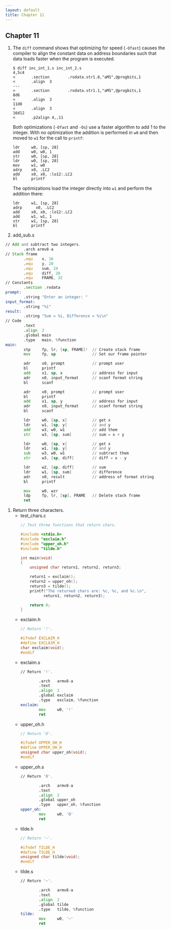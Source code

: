 ```yaml
---
layout: default
title: Chapter 11
---
```


## Chapter 11

1.  The `diff` command shows that optimizing for speed (`-Ofast`) causes the compiler to align the constant data on address boundaries such that data loads faster when the program is executed.
    ```
    $ diff inc_int_1.s inc_int_2.s 
    4,5c4
    <       .section        .rodata.str1.8,"aMS",@progbits,1
    <       .align  3
    ---
    >       .section        .rodata.str1.1,"aMS",@progbits,1
    8d6
    <       .align  3
    11d8
    <       .align  3
    16d12
    <       .p2align 4,,11
    ```
    Both optimizations (`-Ofast` and `-Os`) use a faster algorithm to add 1 to the integer. With no optimization the addition is performed in `w0` and then moved to `w1` for the call to `printf`:
    ```
    ldr     w0, [sp, 28]
    add     w0, w0, 1
    str     w0, [sp, 28]
    ldr     w0, [sp, 28]
    mov     w1, w0
    adrp    x0, .LC2
    add     x0, x0, :lo12:.LC2
    bl	    printf
    ```
    The optimizations load the integer directly into `w1` and perform the addition there:
    ```
    ldr	    w1, [sp, 28]
    adrp	  x0, .LC2
    add	    x0, x0, :lo12:.LC2
    add	    w1, w1, 1
    str	    w1, [sp, 28]
    bl	    printf
    ```
2.  add_sub.s
  ```asm
  // Add and subtract two integers.
          .arch armv8-a
  // Stack frame
          .equ    x, 16
          .equ    y, 20
          .equ    sum, 24
          .equ    diff, 28
          .equ    FRAME, 32
  // Constants 
          .section .rodata
  prompt:
          .string "Enter an integer: "
  input_format:
          .string "%i"
  result:
          .string "Sum = %i, Difference = %i\n"
  // Code
          .text
          .align  2
          .global main
          .type   main, %function
  main:
          stp     fp, lr, [sp, FRAME]!  // Create stack frame
          mov     fp, sp                // Set our frame pointer

          adr     x0, prompt            // prompt user
          bl      printf
          add     x1, sp, x             // address for input
          adr     x0, input_format      // scanf format string
          bl      scanf

          adr     x0, prompt            // prompt user
          bl      printf
          add     x1, sp, y             // address for input
          adr     x0, input_format      // scanf format string
          bl      scanf

          ldr     w0, [sp, x]           // get x
          ldr     w1, [sp, y]           // and y
          add     w3, w0, w1            // add them
          str     w3, [sp, sum]         // sum = x + y

          ldr     w0, [sp, x]           // get x
          ldr     w1, [sp, y]           // and y
          sub     w3, w0, w1            // subtract them
          str     w3, [sp, diff]        // diff = x - y

          ldr     w2, [sp, diff]        // sum
          ldr     w1, [sp, sum]         // difference
          adr     x0, result            // address of format string
          bl      printf

          mov     w0, wzr
          ldp     fp, lr, [sp], FRAME   // Delete stack frame
          ret
  ```
1.  Return three characters.
    * test_chars.c
      ```c
      // Test three functions that return chars.

      #include <stdio.h>
      #include "exclaim.h"
      #include "upper_oh.h"
      #include "tilde.h"

      int main(void)
      {
          unsigned char return1, return2, return3;

          return1 = exclaim();
          return2 = upper_oh();
          return3 = tilde();
          printf("The returned chars are: %c, %c, and %c.\n",
                return1, return2, return3);

          return 0;
      }
      ```
    * exclaim.h
      ```c
      // Return '!'.

      #ifndef EXCLAIM_H
      #define EXCLAIM_H
      char exclaim(void);
      #endif
      ```
    * exclaim.s
      ```asm
      // Return '!'.

              .arch   armv8-a
              .text
              .align  2
              .global exclaim
              .type   exclaim, %function
      exclaim:
              mov     w0, '!'
              ret
      ```
    * upper_oh.h
      ```c
      // Return 'O'.

      #ifndef UPPER_OH_H
      #define UPPER_OH_H
      unsigned char upper_oh(void);
      #endif
      ```
    * upper_oh.s
      ```asm
      // Return 'O'.

              .arch   armv8-a
              .text
              .align  2
              .global upper_oh
              .type   upper_oh, %function
      upper_oh:
              mov     w0, 'O'
              ret
      ```
    * tilde.h
      ```c
      // Return '~'.

      #ifndef TILDE_H
      #define TILDE_H
      unsigned char tilde(void);
      #endif
      ```
    * tilde.s
      ```asm
      // Return '~'.

              .arch   armv8-a
              .text
              .align  2
              .global tilde
              .type   tilde, %function
      tilde:
              mov     w0, '~'
              ret
      ```
